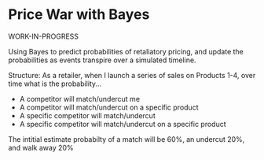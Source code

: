 # Price War with Bayes

WORK-IN-PROGRESS

Using Bayes to predict probabilities of retaliatory pricing, and update the probabilities as events transpire over a simulated timeline.

Structure: As a retailer, when I launch a series of sales on Products 1-4, over time what is the probability...

* A competitor will match/undercut me
* A competitor will match/undercut on a specific product
* A specific competitor will match/undercut
* A specific competitor will match/undercut on a specific product

The intitial estimate probabilty of a match will be 60%, an undercut 20%, and walk away 20%

